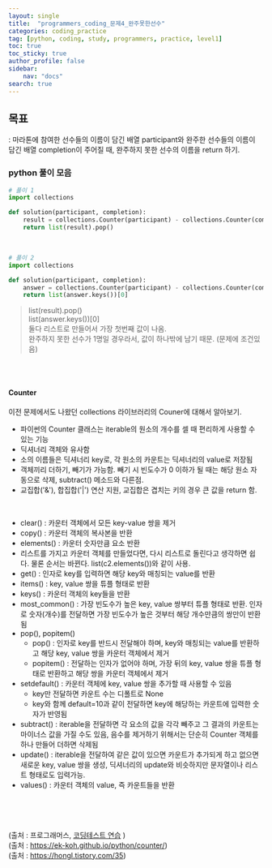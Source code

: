 ```yaml
---
layout: single
title:  "programmers_coding_문제4_완주못한선수"
categories: coding_practice
tag: [python, coding, study, programmers, practice, level1]
toc: true
toc_sticky: true
author_profile: false
sidebar:
    nav: "docs"
search: true
---
```



## 목표     
: 마라톤에 참여한 선수들의 이름이 담긴 배열 participant와 완주한 선수들의 이름이 담긴 배열 completion이 주어질 때, 완주하지 못한 선수의 이름을 return 하기.



### python 풀이 모음


```python
# 풀이 1
import collections 

def solution(participant, completion): 
    result = collections.Counter(participant) - collections.Counter(completion) 
    return list(result).pop()
```

<br>

```python
# 풀이 2
import collections

def solution(participant, completion):
    answer = collections.Counter(participant) - collections.Counter(completion)
    return list(answer.keys())[0]
```


> list(result).pop()    
> list(answer.keys())[0]      
둘다 리스트로 만들어서 가장 첫번째 값이 나옴.      
완주하지 못한 선수가 1명일 경우라서, 값이 하나밖에 남기 때문. (문제에 조건있음)

<br>
<br>

#### Counter
이전 문제에서도 나왔던 collections 라이브러리의 Couner에 대해서 알아보기.

- 파이썬의 Counter 클래스는 iterable의 원소의 개수를 셀 때 편리하게 사용할 수 있는 기능
- 딕셔너리 객체와 유사함
- 소의 이름들은 딕셔너리 key로, 각 원소의 카운트는 딕셔너리의 value로 저장됨
- 객체끼리 더하기, 빼기가 가능함. 빼기 시 빈도수가 0 이하가 될 때는 해당 원소 자동으로 삭제, subtract() 메소드와 다른점.
- 교집합('&'), 합집합('|') 연산 지원, 교집합은 겹치는 키의 경우 큰 값을 return 함.


<br>


  - clear() : 카운터 객체에서 모든 key-value 쌍을 제거    
  - copy() : 카운터 객체의 복사본을 반환
  - elements() : 카운터 숫자만큼 요소 반환
  - 리스트를 가지고 카운터 객체를 만들었다면, 다시 리스트로 돌린다고 생각하면 쉽다. 물론 순서는 바뀐다. list(c2.elements())와 같이 사용.
  - get() : 인자로 key를 입력하면 해당 key와 매칭되는 value를 반환
  - items() : key, value 쌍을 튜플 형태로 반환
  - keys() : 카운터 객체의 key들을 반환
  - most_common() : 가장 빈도수가 높은 key, value 쌍부터 튜플 형태로 반환. 인자로 숫자(개수)를 전달하면 가장 빈도수가 높은 것부터 해당 개수만큼의 쌍만이 반환됨
  - pop(), popitem()
    - pop() : 인자로 key를 반드시 전달해야 하며, key와 매칭되는 value를 반환하고 해당 key, value 쌍을 카운터 객체에서 제거     
    - popitem() : 전달하는 인자가 없어야 하며, 가장 뒤의 key, value 쌍을 튜플 형태로 반환하고 해당 쌍을 카운터 객체에서 제거     
  - setdefault() : 카운터 객체에 key, value 쌍을 추가할 때 사용할 수 있음
    - key만 전달하면 카운트 수는 디폴트로 None
    - key와 함께 default=10과 같이 전달하면 key에 해당하는 카운트에 입력한 숫자가 반영됨
  - subtract() : iterable을 전달하면 각 요소의 값을 각각 빼주고 그 결과의 카운트는 마이너스 값을 가질 수도 있음, 음수를 제거하기 위해서는 단순히 Counter 객체를 하나 만들어 더하면 삭제됨 
  - update() : iterable을 전달하여 같은 값이 있으면 카운트가 추가되게 하고 없으면 새로운 key, value 쌍을 생성, 딕셔너리의 update와 비슷하지만 문자열이나 리스트 형태로도 입력가능.
  - values() : 카운터 객체의 value, 즉 카운트들을 반환

<br>
<br>
<br>


(출처 : 프로그래머스, [코딩테스트 연습](https://programmers.co.kr/learn/challenges) )     
(출처 : https://ek-koh.github.io/python/counter/)    
(출처 : https://hongl.tistory.com/35)

